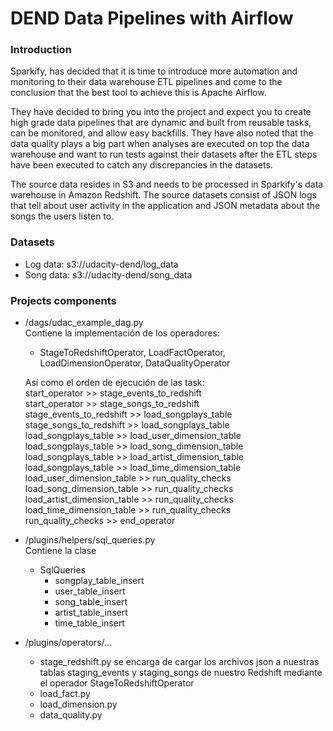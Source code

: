 # DEND Data Pipelines with Airflow

### Introduction
Sparkify, has decided that it is time to introduce more automation and monitoring to their data warehouse ETL pipelines and come to the conclusion that the best tool to achieve this is Apache Airflow.

They have decided to bring you into the project and expect you to create high grade data pipelines that are dynamic and built from reusable tasks, can be monitored, and allow easy backfills. They have also noted that the data quality plays a big part when analyses are executed on top the data warehouse and want to run tests against their datasets after the ETL steps have been executed to catch any discrepancies in the datasets.

The source data resides in S3 and needs to be processed in Sparkify's data warehouse in Amazon Redshift. The source datasets consist of JSON logs that tell about user activity in the application and JSON metadata about the songs the users listen to.

### Datasets
* Log data: s3://udacity-dend/log_data
* Song data: s3://udacity-dend/song_data

### Projects components
* /dags/udac_example_dag.py  
Contiene la implementación de los operadores:  
  - StageToRedshiftOperator, LoadFactOperator, LoadDimensionOperator, DataQualityOperator  

  Así como el orden de ejecución de las task:  
  start_operator >> stage_events_to_redshift  
  start_operator >> stage_songs_to_redshift  
  stage_events_to_redshift >> load_songplays_table  
  stage_songs_to_redshift >> load_songplays_table  
  load_songplays_table >> load_user_dimension_table  
  load_songplays_table >> load_song_dimension_table  
  load_songplays_table >> load_artist_dimension_table  
  load_songplays_table >> load_time_dimension_table  
  load_user_dimension_table >> run_quality_checks  
  load_song_dimension_table >> run_quality_checks  
  load_artist_dimension_table >> run_quality_checks  
  load_time_dimension_table >> run_quality_checks  
  run_quality_checks >> end_operator  

* /plugins/helpers/sql_queries.py  
Contiene la clase 
  - SqlQueries 
    - songplay_table_insert
    - user_table_insert
    - song_table_insert
    - artist_table_insert
    - time_table_insert

* /plugins/operators/...
  * stage_redshift.py
    se encarga de cargar los archivos json a nuestras tablas staging_events y staging_songs de nuestro Redshift mediante el operador StageToRedshiftOperator
  * load_fact.py
  * load_dimension.py
  * data_quality.py
